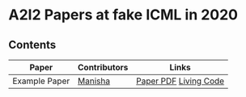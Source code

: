 # A2I2 Papers at fake ICML in 2020

## Contents

| Paper | Contributors | Links |
| --- | --- | --- |
| Example Paper | [Manisha](https://github.com/manishasena) | [Paper PDF](https://papers.nips.cc/paper/7791-algorithmic-assurance-an-active-approach-to-algorithmic-testing-using-bayesian-optimisation) [Living Code](https://github.com/manishasena/Udacity_Deep_Learning)|
